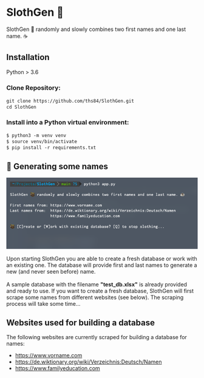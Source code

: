 # SlothGen 🦥

SlothGen 🦥 randomly and slowly combines two first names and one last name. ☕️

## Installation

Python > 3.6

### Clone Repository:

```
git clone https://github.com/ths84/SlothGen.git
cd SlothGen
```

### Install into a Python virtual environment:

    $ python3 -m venv venv
    $ source venv/bin/activate
    $ pip install -r requirements.txt
    
## 🦥 Generating some names

![SlothGen](images/slothgen_intro.png?raw=true "SlothGen Intro")

Upon starting SlothGen you are able to create a fresh database or work with an existing one. 
The database will provide first and last names to generate a new (and never seen before) name.
<br><br>A sample database with the filename **"test_db.xlsx"** is already provided and ready to use.
If you want to create a fresh database, SlothGen will first scrape some names from different websites (see below). 
The scraping process will take some time...

## Websites used for building a database

The following websites are currently scraped for building a database for names:

- https://www.vorname.com
- https://de.wiktionary.org/wiki/Verzeichnis:Deutsch/Namen
- https://www.familyeducation.com

